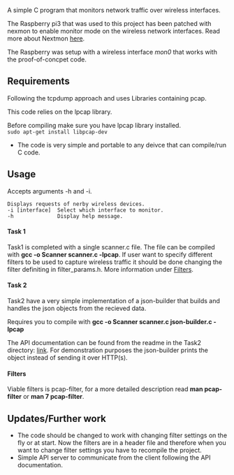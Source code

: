 A simple C program that monitors network traffic over wireless interfaces.


The Raspberry pi3 that was used to this project has been patched with nexmon to enable monitor mode on the wireless network interfaces.
Read more about Nextmon [here](https://github.com/seemoo-lab/nexmon).

The Raspberry was setup with a wireless interface *mon0* that works with the proof-of-concpet code.


## Requirements

Following the tcpdump approach and uses Libraries containing pcap.

This code relies on the lpcap library.

Before compiling make sure you have lpcap library installed.  
`sudo apt-get install libpcap-dev`

- The code is very simple and portable to any deivce that can compile/run C code.


## Usage

Accepts arguments -h and -i.

```
Displays requests of nerby wireless devices.
-i [interface]  Select which interface to monitor.
-h              Display help message.
```

#### Task 1  
Task1 is completed with a single scanner.c file.
The file can be compiled with **gcc -o Scanner scanner.c -lpcap**.
If user want to specify different filters to be used to capture wireless traffic it should be done changing the filter definiting in filter_params.h. More information under [Filters](Filters).

#### Task 2

Task2 have a very simple implementation of a json-builder that builds and handles the json objects from the recieved data.

Requires you to compile with **gcc -o Scanner scanner.c json-builder.c -lpcap**

The API documentation can be found from the readme in the Task2 directory: [link]().
For demonstration purposes the json-builder prints the object instead of sending it over HTTP(s).

#### Filters  
Viable filters is pcap-filter, for a more detailed description read **man pcap-filter** or **man 7 pcap-filter**.

## Updates/Further work

* The code should be changed to work with changing filter settings on the fly or at start.
  Now the filters are in a header file and therefore when you want to change filter settings you have to recompile the project.
* Simple API server to communicate from the client following the API documentation.
